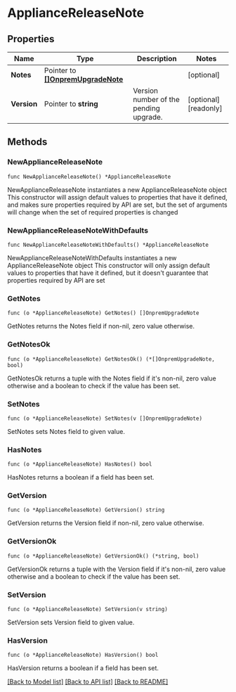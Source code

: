 # ApplianceReleaseNote

## Properties

Name | Type | Description | Notes
------------ | ------------- | ------------- | -------------
**Notes** | Pointer to [**[]OnpremUpgradeNote**](onprem.UpgradeNote.md) |  | [optional] 
**Version** | Pointer to **string** | Version number of the pending upgrade. | [optional] [readonly] 

## Methods

### NewApplianceReleaseNote

`func NewApplianceReleaseNote() *ApplianceReleaseNote`

NewApplianceReleaseNote instantiates a new ApplianceReleaseNote object
This constructor will assign default values to properties that have it defined,
and makes sure properties required by API are set, but the set of arguments
will change when the set of required properties is changed

### NewApplianceReleaseNoteWithDefaults

`func NewApplianceReleaseNoteWithDefaults() *ApplianceReleaseNote`

NewApplianceReleaseNoteWithDefaults instantiates a new ApplianceReleaseNote object
This constructor will only assign default values to properties that have it defined,
but it doesn't guarantee that properties required by API are set

### GetNotes

`func (o *ApplianceReleaseNote) GetNotes() []OnpremUpgradeNote`

GetNotes returns the Notes field if non-nil, zero value otherwise.

### GetNotesOk

`func (o *ApplianceReleaseNote) GetNotesOk() (*[]OnpremUpgradeNote, bool)`

GetNotesOk returns a tuple with the Notes field if it's non-nil, zero value otherwise
and a boolean to check if the value has been set.

### SetNotes

`func (o *ApplianceReleaseNote) SetNotes(v []OnpremUpgradeNote)`

SetNotes sets Notes field to given value.

### HasNotes

`func (o *ApplianceReleaseNote) HasNotes() bool`

HasNotes returns a boolean if a field has been set.

### GetVersion

`func (o *ApplianceReleaseNote) GetVersion() string`

GetVersion returns the Version field if non-nil, zero value otherwise.

### GetVersionOk

`func (o *ApplianceReleaseNote) GetVersionOk() (*string, bool)`

GetVersionOk returns a tuple with the Version field if it's non-nil, zero value otherwise
and a boolean to check if the value has been set.

### SetVersion

`func (o *ApplianceReleaseNote) SetVersion(v string)`

SetVersion sets Version field to given value.

### HasVersion

`func (o *ApplianceReleaseNote) HasVersion() bool`

HasVersion returns a boolean if a field has been set.


[[Back to Model list]](../README.md#documentation-for-models) [[Back to API list]](../README.md#documentation-for-api-endpoints) [[Back to README]](../README.md)


